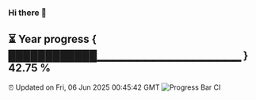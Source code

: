 ### Hi there 👋
⏳ Year progress { ████████████▁▁▁▁▁▁▁▁▁▁▁▁▁▁▁▁▁▁ } 42.75 %
---
⏰ Updated on Fri, 06 Jun 2025 00:45:42 GMT
![Progress Bar CI](https://github.com/Moyi321/Moyi321/workflows/Progress%20Bar%20CI/badge.svg)
